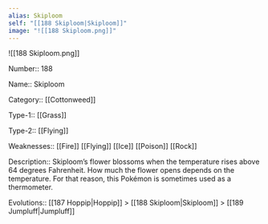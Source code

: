 ```yaml
---
alias: Skiploom
self: "[[188 Skiploom|Skiploom]]"
image: "![[188 Skiploom.png]]"
---
```


![[188 Skiploom.png]]


Number:: 188

Name:: Skiploom

Category:: [[Cottonweed]]

Type-1:: [[Grass]]

Type-2:: [[Flying]]

Weaknesses:: [[Fire]] [[Flying]] [[Ice]] [[Poison]] [[Rock]]

Description:: Skiploom’s flower blossoms when the temperature rises above 64 degrees Fahrenheit. How much the flower opens depends on the temperature. For that reason, this Pokémon is sometimes used as a thermometer.

Evolutions:: [[187 Hoppip|Hoppip]] > [[188 Skiploom|Skiploom]] > [[189 Jumpluff|Jumpluff]]